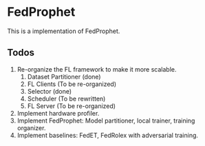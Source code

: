 # FedProphet

This is a implementation of FedProphet.

## Todos
1. Re-organize the FL framework to make it more scalable.
    1. Dataset Partitioner (done)
    2. FL Clients (To be re-organized)
    3. Selector (done)
    4. Scheduler (To be rewritten)
    5. FL Server (To be re-organized)
2. Implement hardware profiler.
3. Implement FedProphet: Model partitioner, local trainer, training organizer.
4. Implement baselines: FedET, FedRolex with adversarial training.